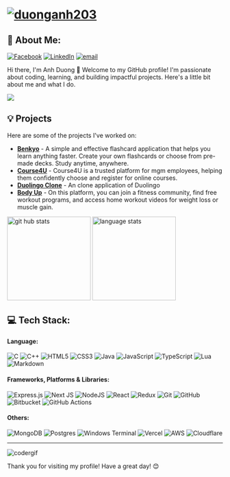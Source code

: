 # [![duonganh203](https://i.imgur.com/an1XXXl.png)](#)
## 💫 About Me:
[![Facebook](https://img.shields.io/badge/Facebook-%231877F2.svg?logo=Facebook&logoColor=white)](https://facebook.com/hoa152) [![LinkedIn](https://img.shields.io/badge/LinkedIn-%230077B5.svg?logo=linkedin&logoColor=white)](https://linkedin.com/in/anhduong2003) [![email](https://img.shields.io/badge/Email-D14836?logo=gmail&logoColor=white)](mailto:rankill52@gmail.com)

Hi there, I'm Anh Duong 👋 Welcome to my GitHub profile! I'm passionate about coding, learning, and building impactful projects. Here's a little bit about me and what I do.

![](https://komarev.com/ghpvc/?username=duonganh203)

## 💡 Projects
Here are some of the projects I've worked on:
- [**Benkyo**](https://github.com/duonganh203/benkyo) - A simple and effective flashcard application that helps you learn anything faster. Create your own flashcards or choose from pre-made decks. Study anytime, anywhere.
- [**Course4U**](https://github.com/duonganh203/course-4-u) - Course4U is a trusted platform for mgm employees, helping them confidently choose and register for online courses.
- [**Duolingo Clone**](https://github.com/duonganh203/duolingo-clone) - An clone application of Duolingo
- [**Body Up**](https://github.com/duonganh203/body-up-fe) - On this platform, you can join a fitness community, find free workout programs, and access home workout videos for weight loss or muscle gain.

<p alight='center'>
 <img src='https://github-readme-stats.vercel.app/api?username=duonganh203&theme=catppuccin_mocha&hide_border=false&include_all_commits=false&count_private=false' alt='git hub stats' height='195px'>  <img src='https://github-readme-stats.vercel.app/api/top-langs/?username=duonganh203&theme=catppuccin_mocha&hide_border=false&include_all_commits=false&count_private=false&layout=compact' alt='language stats' height='195px'>
</p>

## 💻 Tech Stack:
#### Language:
![C](https://img.shields.io/badge/c-%2300599C.svg?style=for-the-badge&logo=c&logoColor=white) ![C++](https://img.shields.io/badge/c++-%2300599C.svg?style=for-the-badge&logo=c%2B%2B&logoColor=white) ![HTML5](https://img.shields.io/badge/html5-%23E34F26.svg?style=for-the-badge&logo=html5&logoColor=white) ![CSS3](https://img.shields.io/badge/css3-%231572B6.svg?style=for-the-badge&logo=css3&logoColor=white) ![Java](https://img.shields.io/badge/java-%23ED8B00.svg?style=for-the-badge&logo=openjdk&logoColor=white) ![JavaScript](https://img.shields.io/badge/javascript-%23323330.svg?style=for-the-badge&logo=javascript&logoColor=%23F7DF1E) ![TypeScript](https://img.shields.io/badge/typescript-%23007ACC.svg?style=for-the-badge&logo=typescript&logoColor=white) ![Lua](https://img.shields.io/badge/lua-%232C2D72.svg?style=for-the-badge&logo=lua&logoColor=white) ![Markdown](https://img.shields.io/badge/markdown-%23000000.svg?style=for-the-badge&logo=markdown&logoColor=white) 
#### Frameworks, Platforms & Libraries:
 ![Express.js](https://img.shields.io/badge/express.js-%23404d59.svg?style=for-the-badge&logo=express&logoColor=%2361DAFB) ![Next JS](https://img.shields.io/badge/Next-black?style=for-the-badge&logo=next.js&logoColor=white) ![NodeJS](https://img.shields.io/badge/node.js-6DA55F?style=for-the-badge&logo=node.js&logoColor=white) ![React](https://img.shields.io/badge/react-%2320232a.svg?style=for-the-badge&logo=react&logoColor=%2361DAFB) ![Redux](https://img.shields.io/badge/redux-%23593d88.svg?style=for-the-badge&logo=redux&logoColor=white) ![Git](https://img.shields.io/badge/git-%23F05033.svg?style=for-the-badge&logo=git&logoColor=white) ![GitHub](https://img.shields.io/badge/github-%23121011.svg?style=for-the-badge&logo=github&logoColor=white) ![Bitbucket](https://img.shields.io/badge/bitbucket-%230047B3.svg?style=for-the-badge&logo=bitbucket&logoColor=white) ![GitHub Actions](https://img.shields.io/badge/github%20actions-%232671E5.svg?style=for-the-badge&logo=githubactions&logoColor=white)
#### Others:
![MongoDB](https://img.shields.io/badge/MongoDB-%234ea94b.svg?style=for-the-badge&logo=mongodb&logoColor=white) ![Postgres](https://img.shields.io/badge/postgres-%23316192.svg?style=for-the-badge&logo=postgresql&logoColor=white) ![Windows Terminal](https://img.shields.io/badge/Windows%20Terminal-%234D4D4D.svg?style=for-the-badge&logo=windows-terminal&logoColor=white) ![Vercel](https://img.shields.io/badge/vercel-%23000000.svg?style=for-the-badge&logo=vercel&logoColor=white) ![AWS](https://img.shields.io/badge/AWS-%23FF9900.svg?style=for-the-badge&logo=amazon-aws&logoColor=white) ![Cloudflare](https://img.shields.io/badge/Cloudflare-F38020?style=for-the-badge&logo=Cloudflare&logoColor=white)

---

![codergif](https://media0.giphy.com/media/v1.Y2lkPTc5MGI3NjExOWdobWdsbG4yY3Y0d2ppYXZ2andmczJ5NWFsZHpuMjBldWdiOGU5cSZlcD12MV9pbnRlcm5hbF9naWZfYnlfaWQmY3Q9Zw/y5qUfgT4Vxwzr5nB6f/giphy.gif)

Thank you for visiting my profile! Have a great day! 😊
